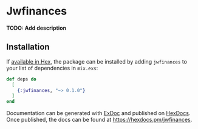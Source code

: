 # Jwfinances

**TODO: Add description**

## Installation

If [available in Hex](https://hex.pm/docs/publish), the package can be installed
by adding `jwfinances` to your list of dependencies in `mix.exs`:

```elixir
def deps do
  [
    {:jwfinances, "~> 0.1.0"}
  ]
end
```

Documentation can be generated with [ExDoc](https://github.com/elixir-lang/ex_doc)
and published on [HexDocs](https://hexdocs.pm). Once published, the docs can
be found at <https://hexdocs.pm/jwfinances>.

